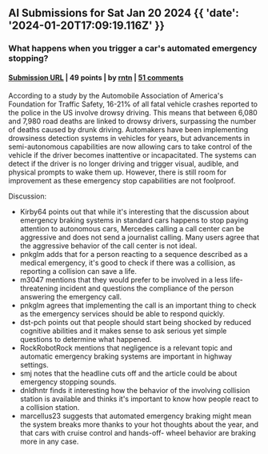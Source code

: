 ## AI Submissions for Sat Jan 20 2024 {{ 'date': '2024-01-20T17:09:19.116Z' }}

### What happens when you trigger a car's automated emergency stopping?

#### [Submission URL](https://arstechnica.com/cars/2024/01/what-happens-when-you-trigger-a-cars-automated-emergency-stopping/) | 49 points | by [rntn](https://news.ycombinator.com/user?id=rntn) | [51 comments](https://news.ycombinator.com/item?id=39068186)

According to a study by the Automobile Association of America's Foundation for Traffic Safety, 16-21% of all fatal vehicle crashes reported to the police in the US involve drowsy driving. This means that between 6,080 and 7,980 road deaths are linked to drowsy drivers, surpassing the number of deaths caused by drunk driving. Automakers have been implementing drowsiness detection systems in vehicles for years, but advancements in semi-autonomous capabilities are now allowing cars to take control of the vehicle if the driver becomes inattentive or incapacitated. The systems can detect if the driver is no longer driving and trigger visual, audible, and physical prompts to wake them up. However, there is still room for improvement as these emergency stop capabilities are not foolproof.

Discussion:
- Kirby64 points out that while it's interesting that the discussion about emergency braking systems in standard cars happens to stop paying attention to autonomous cars, Mercedes calling a call center can be aggressive and does not send a journalist calling. Many users agree that the aggressive behavior of the call center is not ideal.
- pnkglm adds that for a person reacting to a sequence described as a medical emergency, it's good to check if there was a collision, as reporting a collision can save a life.
- m3047 mentions that they would prefer to be involved in a less life-threatening incident and questions the compliance of the person answering the emergency call.
- pnkglm agrees that implementing the call is an important thing to check as the emergency services should be able to respond quickly.
- dst-pch points out that people should start being shocked by reduced cognitive abilities and it makes sense to ask serious yet simple questions to determine what happened.
- RockRobotRock mentions that negligence is a relevant topic and automatic emergency braking systems are important in highway settings.
- smj notes that the headline cuts off and the article could be about emergency stopping sounds.
- dnldhntr finds it interesting how the behavior of the involving collision station is available and thinks it's important to know how people react to a collision station.
- marcellus23 suggests that automated emergency braking might mean the system breaks more thanks to your hot thoughts about the year, and that cars with cruise control and hands-off- wheel behavior are braking more in any case.

